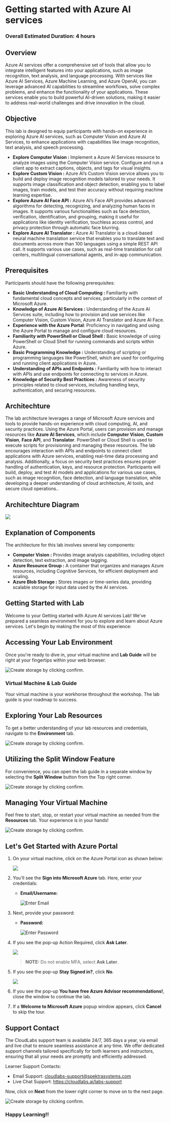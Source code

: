 # Getting started with Azure AI services

### Overall Estimated Duration: 4 hours

## Overview

Azure AI services offer a comprehensive set of tools that allow you to integrate intelligent features into your applications, such as image recognition, text analysis, and language processing. With services like Azure AI Services, Azure Machine Learning, and Azure OpenAI, you can leverage advanced AI capabilities to streamline workflows, solve complex problems, and enhance the functionality of your applications. These services enable you to build powerful AI-driven solutions, making it easier to address real-world challenges and drive innovation in the cloud.

## Objective

This lab is designed to equip participants with hands-on experience in exploring Azure AI services, such as Computer Vision and Azure AI Services, to enhance applications with capabilities like image recognition, text analysis, and speech processing.

-   **Explore Computer Vision :** Implement a Azure AI Services resource to analyze images using the Computer Vision service. Configure and run a client app to extract captions, objects, and tags for visual insights.
-   **Explore Custom Vision :** Azure AI’s Custom Vision service allows you to build and deploy image recognition models tailored to your needs. It supports image classification and object detection, enabling you to label images, train models, and test their accuracy without requiring machine learning expertise.
-   **Explore Azure AI Face API :** Azure AI’s Face API provides advanced algorithms for detecting, recognizing, and analyzing human faces in images. It supports various functionalities such as face detection, verification, identification, and grouping, making it useful for applications like identity verification, touchless access control, and privacy protection through automatic face blurring.
-   **Explore Azure AI Translator :** Azure AI Translator is a cloud-based neural machine translation service that enables you to translate text and documents across more than 100 languages using a simple REST API call. It supports various use cases, such as real-time translation for call centers, multilingual conversational agents, and in-app communication.

## Prerequisites

Participants should have the following prerequisites:

-   **Basic Understanding of Cloud Computing :** Familiarity with fundamental cloud concepts and services, particularly in the context of Microsoft Azure.
-   **Knowledge of Azure AI Services :** Understanding of the Azure AI Services suite, including how to provision and use services like Computer Vision, Custom Vision, Azure AI Translator and Azure AI Face.
-   **Experience with the Azure Portal**: Proficiency in navigating and using the Azure Portal to manage and configure cloud resources.
-   **Familiarity with PowerShell or Cloud Shell :** Basic knowledge of using PowerShell or Cloud Shell for running commands and scripts within Azure.
-   **Basic Programming Knowledge :** Understanding of scripting or programming languages like PowerShell, which are used for configuring and running client applications in Azure.
-   **Understanding of APIs and Endpoints :** Familiarity with how to interact with APIs and use endpoints for connecting to services in Azure.
-   **Knowledge of Security Best Practices :** Awareness of security principles related to cloud services, including handling keys, authentication, and securing resources.

## Architechture

The lab architecture leverages a range of Microsoft Azure services and tools to provide hands-on experience with cloud computing, AI, and security practices. Using the Azure Portal, users can provision and manage resources like **Azure AI Services**, which include **Computer Vision**, **Custom Vision**, **Face API**, and **Translator**. PowerShell or Cloud Shell is used to execute scripts for provisioning and managing these resources. The lab encourages interaction with APIs and endpoints to connect client applications with Azure services, enabling real-time data processing and analysis. Additionally, a focus on security best practices ensures proper handling of authentication, keys, and resource protection. Participants will build, deploy, and test AI models and applications for various use cases, such as image recognition, face detection, and language translation, while developing a deeper understanding of cloud architecture, AI tools, and secure cloud operations..

## Architechture Diagram

![](../media/archdiagram.JPG)

## Explanation of Components

The architecture for this lab involves several key components:

-   **Computer Vision :** Provides image analysis capabilities, including object detection, text extraction, and image tagging.
-   **Azure Resource Group :** A container that organizes and manages Azure resources, including Cognitive Services, for efficient deployment and scaling.
-   **Azure Blob Storage :** Stores images or time-series data, providing scalable storage for input data used by the AI services.

## Getting Started with Lab

Welcome to your Getting started with Azure AI services Lab! We've prepared a seamless environment for you to explore and learn about Azure services. Let's begin by making the most of this experience:

## Accessing Your Lab Environment
 
Once you're ready to dive in, your virtual machine and **Lab Guide** will be right at your fingertips within your web browser.

![Create storage by clicking confirm.](../media/GettingStarted/azure-ai-search-getting%20started-4.png) 

### Virtual Machine & Lab Guide
 
Your virtual machine is your workhorse throughout the workshop. The lab guide is your roadmap to success.
 
## Exploring Your Lab Resources
 
To get a better understanding of your lab resources and credentials, navigate to the **Environment** tab.

![Create storage by clicking confirm.](../media/GettingStarted/azure-ai-search-getting%20started-1.png)
 
## Utilizing the Split Window Feature
 
For convenience, you can open the lab guide in a separate window by selecting the **Split Window** button from the Top right corner.
 
![Create storage by clicking confirm.](../media/GettingStarted/azure-ai-search-getting%20started-5.png)
 
## Managing Your Virtual Machine
 
Feel free to start, stop, or restart your virtual machine as needed from the **Resources** tab. Your experience is in your hands!
 
![Create storage by clicking confirm.](../media/GettingStarted/azure-ai-search-getting%20started-2.png)

 
## Let's Get Started with Azure Portal
 
1. On your virtual machine, click on the Azure Portal icon as shown below:
 
    ![](../media/GS1.png)
 
1. You'll see the **Sign into Microsoft Azure** tab. Here, enter your credentials:
 
   - **Email/Username:** <inject key="AzureAdUserEmail"></inject>
 
      ![](../media/GS2.png "Enter Email")
 
3. Next, provide your password:
 
   - **Password:** <inject key="AzureAdUserPassword"></inject>
 
      ![](../media/GS3.png "Enter Password")

1. If you see the pop-up Action Required, click **Ask Later**.

   ![](../media/asklater.png)

   >**NOTE:** Do not enable MFA, select **Ask Later**.
 
1. If you see the pop-up **Stay Signed in?**, click **No**.

   ![](../media/GS9.png)

1. If you see the pop-up **You have free Azure Advisor recommendations!**, close the window to continue the lab.

1. If a **Welcome to Microsoft Azure** popup window appears, click **Cancel** to skip the tour.

## Support Contact
 
The CloudLabs support team is available 24/7, 365 days a year, via email and live chat to ensure seamless assistance at any time. We offer dedicated support channels tailored specifically for both learners and instructors, ensuring that all your needs are promptly and efficiently addressed.

Learner Support Contacts:
- Email Support: cloudlabs-support@spektrasystems.com
- Live Chat Support: https://cloudlabs.ai/labs-support

Now, click on **Next** from the lower right corner to move on to the next page.

![Create storage by clicking confirm.](../media/GettingStarted/azure-ai-search-getting%20started-3.png)

### Happy Learning!!
